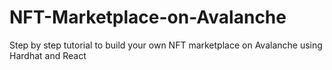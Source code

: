 # NFT-Marketplace-on-Avalanche
Step by step tutorial to build your own NFT marketplace on Avalanche using Hardhat and React
